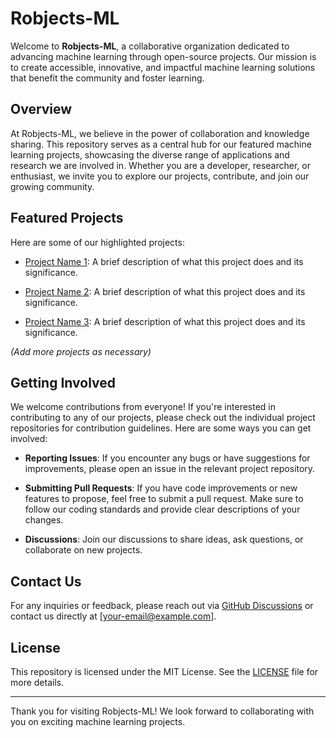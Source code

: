 # Robjects-ML

Welcome to **Robjects-ML**, a collaborative organization dedicated to advancing machine learning through open-source projects. Our mission is to create accessible, innovative, and impactful machine learning solutions that benefit the community and foster learning.

## Overview

At Robjects-ML, we believe in the power of collaboration and knowledge sharing. This repository serves as a central hub for our featured machine learning projects, showcasing the diverse range of applications and research we are involved in. Whether you are a developer, researcher, or enthusiast, we invite you to explore our projects, contribute, and join our growing community.

## Featured Projects

Here are some of our highlighted projects:

- [Project Name 1](https://github.com/Robjects-ML/project-name-1): A brief description of what this project does and its significance.
  
- [Project Name 2](https://github.com/Robjects-ML/project-name-2): A brief description of what this project does and its significance.

- [Project Name 3](https://github.com/Robjects-ML/project-name-3): A brief description of what this project does and its significance.

*(Add more projects as necessary)*

## Getting Involved

We welcome contributions from everyone! If you're interested in contributing to any of our projects, please check out the individual project repositories for contribution guidelines. Here are some ways you can get involved:

- **Reporting Issues**: If you encounter any bugs or have suggestions for improvements, please open an issue in the relevant project repository.
  
- **Submitting Pull Requests**: If you have code improvements or new features to propose, feel free to submit a pull request. Make sure to follow our coding standards and provide clear descriptions of your changes.

- **Discussions**: Join our discussions to share ideas, ask questions, or collaborate on new projects.

## Contact Us

For any inquiries or feedback, please reach out via [GitHub Discussions](https://github.com/Robjects-ML/discussions) or contact us directly at [your-email@example.com].

## License

This repository is licensed under the MIT License. See the [LICENSE](LICENSE) file for more details.

---

Thank you for visiting Robjects-ML! We look forward to collaborating with you on exciting machine learning projects.
